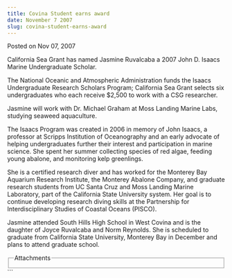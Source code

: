 ```yaml
---
title: Covina Student earns award
date: November 7 2007
slug: covina-student-earns-award
---
```


 
<span class="date">Posted on Nov 07, 2007 </span>
<p>
  California Sea Grant has named Jasmine Ruvalcaba a 2007 John D. Isaacs Marine
  Undergraduate Scholar.
</p>
<p>
  The National Oceanic and Atmospheric Administration funds the Isaacs
  Undergraduate Research Scholars Program; California Sea Grant selects six
  undergraduates who each receive $2,500 to work with a CSG researcher.
</p>
<p>
  Jasmine will work with Dr. Michael Graham at Moss Landing Marine Labs,
  studying seaweed aquaculture.
</p>
<p>
  The Isaacs Program was created in 2006 in memory of John Isaacs, a professor
  at Scripps Institution of Oceanography and an early advocate of helping
  undergraduates further their interest and participation in marine science. She
  spent her summer collecting species of red algae, feeding young abalone, and
  monitoring kelp greenlings.
</p>
<p>
  She is a certified research diver and has worked for the Monterey Bay Aquarium
  Research Institute, the Monterey Abalone Company, and graduate research
  students from UC Santa Cruz and Moss Landing Marine Laboratory, part of the
  California State University system. Her goal is to continue developing
  research diving skills at the Partnership for Interdisciplinary Studies of
  Coastal Oceans (PISCO).
</p>
<p>
  Jasmine attended South Hills High School in West Covina and is the daughter of
  Joyce Ruvalcaba and Norm Reynolds. She is scheduled to graduate from
  California State University, Monterey Bay in December and plans to attend
  graduate school.<br />
</p>
<fieldset class="fieldgroup group-attachments">
  <legend>Attachments</legend>
  <div class="field field-type-emvideo field-field-attach-video">
    <div class="field-items">
      <div class="field-item odd">
        <div class="emvideo emvideo-video emvideo-" />
      </div>
    </div>
  </div>
</fieldset>
```
